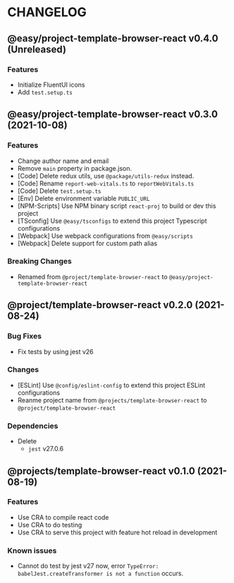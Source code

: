 # CHANGELOG
## @easy/project-template-browser-react v0.4.0 (Unreleased)
### Features

- Initialize FluentUI icons
- Add `test.setup.ts`

## @easy/project-template-browser-react v0.3.0 (2021-10-08)
### Features

- Change author name and email
- Remove `main` property in package.json.
- [Code] Delete redux utils, use `@package/utils-redux` instead.
- [Code] Rename `report-web-vitals.ts` to `reportWebVitals.ts`
- [Code] Delete `test.setup.ts`
- [Env] Delete environment variable `PUBLIC_URL`
- [NPM-Scripts] Use NPM binary script `react-proj` to build or dev this project
- [TSconfig] Use `@easy/tsconfigs` to extend this project Typescript configurations
- [Webpack] Use webpack configurations from `@easy/scripts`
- [Webpack] Delete support for custom path alias

### Breaking Changes

- Renamed from `@project/template-browser-react` to `@easy/project-template-browser-react`

## @project/template-browser-react v0.2.0 (2021-08-24)
### Bug Fixes

- Fix tests by using jest v26

### Changes

- [ESLint] Use `@config/eslint-config` to extend this project ESLint configurations
- Reanme project name from `@projects/template-browser-react` to `@project/template-browser-react`

### Dependencies

- Delete
    - `jest`    v27.0.6

## @projects/template-browser-react v0.1.0 (2021-08-19)
### Features

- Use CRA to compile react code
- Use CRA to do testing
- Use CRA to serve this project with feature hot reload in development

### Known issues

- Cannot do test by jest v27 now, error `TypeError: babelJest.createTransformer is not a function` occurs.
